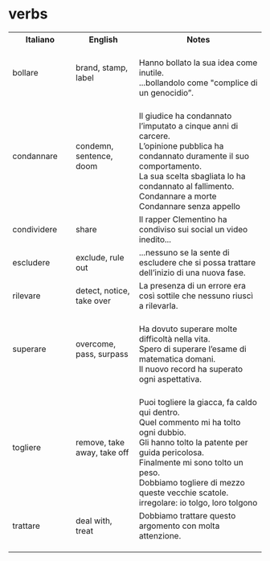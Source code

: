 # verbs

<p>
<table>
<tr>
<th>Italiano</th><th>English<br/><th>Notes</th>
</tr>
<tr>
<td width="25%">bollare</td>
<td width="25%">brand, stamp, label</td>
<td width="50%">
    <br/>Hanno bollato la sua idea come inutile.
    <br/>...bollandolo come "complice di un genocidio”.
</td>
</tr>
<tr>
<td width="25%">condannare</td>
<td width="25%">condemn, sentence, doom</td>
<td width="50%">
    <br/>Il giudice ha condannato l’imputato a cinque anni di carcere.
    <br/>L’opinione pubblica ha condannato duramente il suo comportamento.
    <br/>La sua scelta sbagliata lo ha condannato al fallimento.
    <br/>Condannare a morte
    <br/>Condannare senza appello
</td>
</tr>
<tr>
<td width="25%">condividere</td>
<td width="25%">share</td>
<td width="50%">Il rapper Clementino ha condiviso sui social un video inedito...</td>
</tr>
<tr>
<td width="25%">escludere</td>
<td width="25%">exclude, rule out</td>
<td width="50%">...nessuno se la sente di escludere che si possa trattare dell’inizio di una nuova fase.</td>
</tr>
<tr>
<td width="25%">rilevare</td>
<td width="25%">detect, notice, take over</td>
<td width="50%">La presenza di un errore era così sottile che nessuno riuscì a rilevarla.</td>
</tr>
<tr>
<td width="25%">superare</td>
<td width="25%">overcome, pass, surpass</td>
<td width="50%">
    <br/>Ha dovuto superare molte difficoltà nella vita.
    <br/>Spero di superare l’esame di matematica domani.
    <br/>Il nuovo record ha superato ogni aspettativa.
</td>
</tr>
<tr>
<td width="25%">togliere</td>
<td width="25%">remove, take away, take off</td>
<td width="50%">
    <br/>Puoi togliere la giacca, fa caldo qui dentro.
    <br/>Quel commento mi ha tolto ogni dubbio.
    <br/>Gli hanno tolto la patente per guida pericolosa.
    <br/>Finalmente mi sono tolto un peso.
    <br/>Dobbiamo togliere di mezzo queste vecchie scatole.
    <br/>irregolare: io tolgo, loro tolgono
</td>
</tr>
<tr>
<td width="25%">trattare</td>
<td width="25%">deal with, treat</td>
<td width="50%">Dobbiamo trattare questo argomento con molta attenzione.</td>
</tr>
<tr>
<td width="25%"></td>
<td width="25%"></td>
<td width="50%"></td>
</tr>
<tr>
<td width="25%"></td>
<td width="25%"></td>
<td width="50%"></td>
</tr>
<tr>
<td width="25%"></td>
<td width="25%"></td>
<td width="50%"></td>
</tr>
</table>
</p>
</p>

